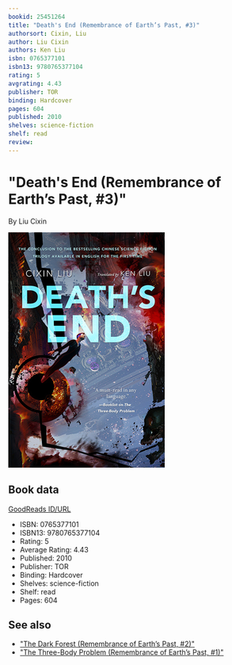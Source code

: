 ```yaml
---
bookid: 25451264
title: "Death's End (Remembrance of Earth’s Past, #3)"
authorsort: Cixin, Liu
author: Liu Cixin
authors: Ken Liu
isbn: 0765377101
isbn13: 9780765377104
rating: 5
avgrating: 4.43
publisher: TOR
binding: Hardcover
pages: 604
published: 2010
shelves: science-fiction
shelf: read
review: 
---
```


# "Death's End (Remembrance of Earth’s Past, #3)"

By Liu Cixin

![](../../assets/bookcovers/1430330507l/25451264.jpg)

## Book data

[GoodReads ID/URL](https://www.goodreads.com/book/show/25451264)

- ISBN: 0765377101
- ISBN13: 9780765377104
- Rating: 5
- Average Rating: 4.43
- Published: 2010
- Publisher: TOR
- Binding: Hardcover
- Shelves: science-fiction
- Shelf: read
- Pages: 604


## See also

- ["The Dark Forest (Remembrance of Earth’s Past, #2)"](The_Dark_Forest_Remembrance_of_Earth’s_Past__2.md)
- ["The Three-Body Problem (Remembrance of Earth’s Past, #1)"](The_Three-Body_Problem_Remembrance_of_Earth’s_Past__1.md)
